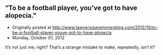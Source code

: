 ## “To be a football player, you’ve got to have alopecia.”

 * Originally posted at http://www.lawyersgunsmoneyblog.com/2012/10/to-be-a-football-player-youve-got-to-have-alopecia
 * Monday, October 01, 2012

It’s not just me, right? That’s a strange mistake to make, repeatedly, isn’t it?